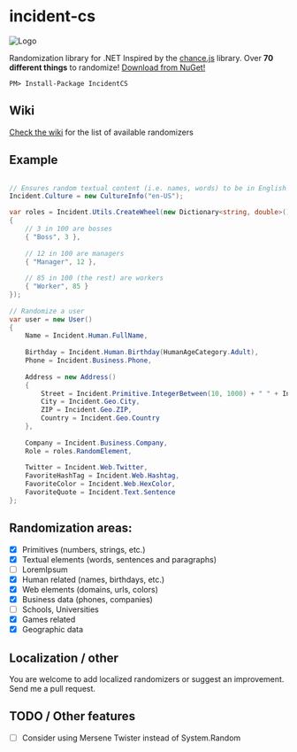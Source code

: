 # incident-cs
![Logo](http://kornelijepetak.com/incident-logo.png)

Randomization library for .NET
Inspired by the [chance.js](http://chancejs.com/) library.
Over **70 different things** to randomize! [Download from NuGet!](https://www.nuget.org/packages/IncidentCS)
```
PM> Install-Package IncidentCS
```


## Wiki

[Check the wiki](https://github.com/kornelijepetak/incident-cs/wiki) for the list of available randomizers

## Example

```c#

// Ensures random textual content (i.e. names, words) to be in English language
Incident.Culture = new CultureInfo("en-US"); 

var roles = Incident.Utils.CreateWheel(new Dictionary<string, double>()
{
    // 3 in 100 are bosses
    { "Boss", 3 },
    
    // 12 in 100 are managers
    { "Manager", 12 },
    
    // 85 in 100 (the rest) are workers
    { "Worker", 85 }
});
			
// Randomize a user
var user = new User() 
{ 
    Name = Incident.Human.FullName,
    
    Birthday = Incident.Human.Birthday(HumanAgeCategory.Adult),
    Phone = Incident.Business.Phone,
    
    Address = new Address()
    {
        Street = Incident.Primitive.IntegerBetween(10, 1000) + " " + Incident.Geo.Street,
        City = Incident.Geo.City,
        ZIP = Incident.Geo.ZIP,
        Country = Incident.Geo.Country
    },
    
    Company = Incident.Business.Company,
    Role = roles.RandomElement,
    
    Twitter = Incident.Web.Twitter,
    FavoriteHashTag = Incident.Web.Hashtag,
    FavoriteColor = Incident.Web.HexColor,
    FavoriteQuote = Incident.Text.Sentence
};
```

## Randomization areas:
- [x] Primitives (numbers, strings, etc.)
- [x] Textual elements (words, sentences and paragraphs)
 - [ ] LoremIpsum
- [x] Human related (names, birthdays, etc.)
- [x] Web elements (domains, urls, colors)
- [x] Business data (phones, companies)
 - [ ] Schools, Universities
- [x] Games related
- [x] Geographic data

## Localization / other

You are welcome to add localized randomizers or suggest an improvement. 
Send me a pull request.

## TODO / Other features
- [ ] Consider using Mersene Twister instead of System.Random
